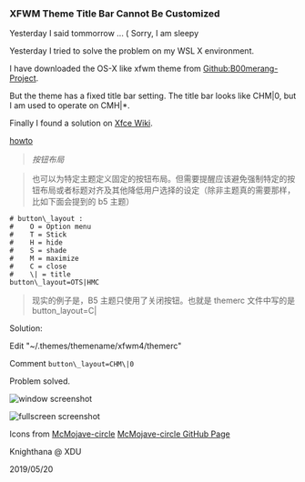 <meta http-equiv="Content-Type" content="text/html; charset=utf-8">

### XFWM Theme Title Bar Cannot Be Customized ###

Yesterday I said tommorrow ... ( Sorry, I am sleepy

Yesterday I tried to solve the problem on my WSL X environment.

I have downloaded the OS-X like xfwm theme from [Github:B00merang-Project](http://github.com/B00merang-Project/OS-X-Yosemite.git).

But the theme has a fixed title bar setting. The title bar looks like CHM|0, but I am used to operate on CMH|\*.

Finally I found a solution on [Xfce Wiki](https://wiki.xfce.org).

[howto](https://wiki.xfce.org/start?id=zh-cn/howto/xfwm4_theme)

> *按钮布局*

> 也可以为特定主题定义固定的按钮布局。但需要提醒应该避免强制特定的按钮布局或者标题对齐及其他降低用户选择的设定（除非主题真的需要那样，比如下面会提到的 b5 主题） 

```
# button\_layout :
#    O = Option menu
#    T = Stick
#    H = hide
#    S = shade
#    M = maximize
#    C = close
#    \| = title
button\_layout=OTS|HMC
```

> 现实的例子是，B5 主题只使用了关闭按钮。也就是 themerc 文件中写的是button\_layout=C\|

Solution:

Edit "~/.themes/themename/xfwm4/themerc"

Comment `button\_layout=CHM\|0`

Problem solved.

![window screenshot](https://knighthana.github.io/posts/WSL_X_envir_window_screenshot.png "window screenshot")

![fullscreen screenshot](https://knighthana.github.io/posts/WSL_X_envir_fullscreen_screenshot.png "fullscreen screenshot")

Icons from [McMojave-circle](https://www.opendesktop.org/p/1305429/) [McMojave-circle GitHub Page](https://github.com/vinceliuice/McMojave-circle)

Knighthana @ XDU

2019/05/20


